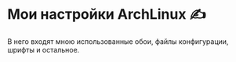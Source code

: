 # Мои настройки ArchLinux ✍

В него входят мною использованные обои, файлы конфигурации, шрифты и остальное.
